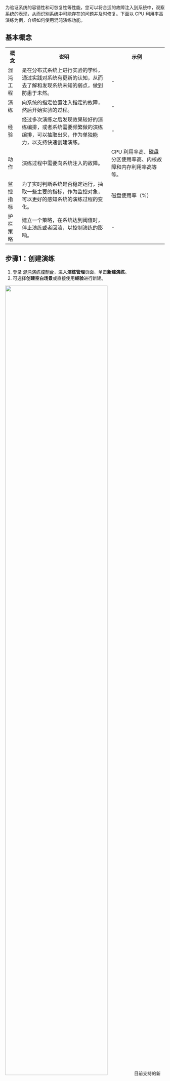 为验证系统的容错性和可恢复性等性能，您可以将合适的故障注入到系统中，观察系统的表现，从而识别系统中可能存在的问题并及时修复。下面以 CPU 利用率高 演练为例，介绍如何使用混沌演练功能。


## 基本概念
<table>
<tr>
<th>概念</th>
<th>说明</th>
<th>示例</th>
</tr>
<tr>
<td>混沌工程</td>
<td>是在分布式系统上进行实验的学科，通过实践对系统有更新的认知，从而去了解和发现系统未知的弱点，做到防患于未然。</td>
<td>-</td>
</tr>
<tr>
<td>演练</td>
<td>向系统的指定位置注入指定的故障，然后开始实验的过程。</td>
<td>-</td>
</tr>
<tr>
<td>经验</td>
<td>经过多次演练之后发现效果较好的演练编排，或者系统需要频繁做的演练编排，可以抽取出来，作为单独能力，以支持快速创建演练。</td>
<td>-</td>
</tr>
<tr>
<td>动作</td>
<td>演练过程中需要向系统注入的故障。</td>
<td>CPU 利用率高、磁盘分区使用率高、内核故障和内存利用率高等等。</td>
</tr>
<tr>
<td>监控指标</td>
<td>为了实时判断系统是否稳定运行，抽取一些主要的指标，作为监控对象，可以更好的感知系统的演练过程的变化。</td>
<td>磁盘使用率（%）</td>
</tr>
<tr>
<td>护栏策略</td>
<td>建立一个策略，在系统达到阈值时，停止演练或者回滚，以控制演练的影响。</td>
<td>-</td>
</tr>
</table>

## 步骤1：创建演练[](id:step1)
1. 登录 [混沌演练控制台](https://console.cloud.tencent.com/cfg)，进入**演练管理**页面，单击**新建演练**。
2. 可选择**创建空白场景**或直接使用**经验**进行新建。
<img src = "https://qcloudimg.tencent-cloud.cn/raw/6390944a679abe868458ca1e8a0daf98.png" style="width: 80%"> 
<dx-alert infotype="explain" title="">
目前支持的新建演练的方式有3种，除前面两种之外，还可以直接从演练管理列表复制新建。
</dx-alert>
3. 进入**基本信息**页面，填写**演练名称**，**演练描述**和**自定义标签**，单击**下一步**。
<img src = "https://qcloudimg.tencent-cloud.cn/raw/b0dd5ae4d5671fe651c4c3fcdbd357ed.png" style="width: 80%"> 
4. 进入**演练对象配置**页面，填写**动作组名称**和**动作组描述**，根据实际情况选择**对象类型**、**实例列表**和**演练动作**。
![](https://qcloudimg.tencent-cloud.cn/raw/7694b5dfb78e4882b1450ad4532e52d0.png)
其中**演练动作**可以设置动作参数，配置完后，单击**下一步**。
<img src = "https://qcloudimg.tencent-cloud.cn/raw/b40b7e87d21667faabea634c522799a9.png" style="width: 80%"> 
5. 进入**全局配置**页面，选择**执行方式**以及是否选择开启**故障动作优先**，单击**选择护栏策略**并设置相应属性。
![](https://qcloudimg.tencent-cloud.cn/raw/903ba37bb06c0e8f1d97c275f8dc92ca.png)
单击**添加监控指标**，填写**演练熔断时长**，单击**提交**。
![](https://qcloudimg.tencent-cloud.cn/raw/e1dd01656c87beef31aa88891789469d.png)
6. 演练创建成功，可进入**演练详情**页面查看相应信息。
![](https://qcloudimg.tencent-cloud.cn/raw/4e2ffe2ffa9263e41fec9555ebb37fb9.png)

## 步骤2：执行演练[](id:step2)
1. 进入**演练详情**页面，单击右上角**执行**或单击列表中对应的**执行**操作，进行演练执行。
![](https://qcloudimg.tencent-cloud.cn/raw/f3f72e3c9f80dd3aafcc7e24ba1f18d2.png)
 1. 演练执行过程中，根据演练执行方式以及动作是否执行成功进行推进。
	 - 执行方式为手动推进，则每一个动作都需要手动单击**执行**或者**跳过**。
	 - 执行方式为自动执行，如果每个动作都执行成功，则不需要人工介入。
	 - 执行方式为自动执行，如果某个动作执行失败，则自动切换为手动推进方式，需要人工介入手动单击**执行**或者**跳过**。
 2.  演练执行过程中，可进入**演练详情**页面，对演练进行操作。
 ![](https://qcloudimg.tencent-cloud.cn/raw/eb24540adb6c6b43aeb1e179983a33b3.png)
单击右上角**演练日志**，可以查看日志信息。
 ![](https://qcloudimg.tencent-cloud.cn/raw/da00e49229f99da1db777b4a7d7b328e.png)
 演练结束会显示全部的演练日志。
![](https://qcloudimg.tencent-cloud.cn/raw/7a79ad7d3cbe2a2856b75ef60b1f8afd.png)
 3. 单击**详情**可以查看具体动作的日志记录。
 ![](https://qcloudimg.tencent-cloud.cn/raw/232d8fa9e77dba66d8aa45605fd3d580.png) 
2. 演练执行结束，可单击**记录演练结论**，记录是否符合预期，单击**确定**保存记录。
![](https://qcloudimg.tencent-cloud.cn/raw/05d6d4aaf51c0f0679dfd9bda893e04a.png)

## 步骤3：执行结束查看演练详情[](id:step3)
对于未开始演练、执行中（正在进行、暂停）的演练、以及执行结束演练状态均可查看详情，以下以演练结束为例。
![](https://qcloudimg.tencent-cloud.cn/raw/5031cb8aa2d22c81fff59e2ef6974009.png)
- 可以通过单击右上角的**基本信息**、**演练动作组**、**护栏策略**、**监控指标**、**演练结论**，定位到具体栏目。
- 可以通过单击**演练日志**，查看全部的演练任务日志记录。
- 可以通过单击动作中的**详情**，查看具体动作的执行情况。

## 步骤4：经验库管理[](id:step4)
对需要频繁进行的演练流程，以及历次演练中取得不错效果的演练，可以提取出其中的演练编排要素，新建为经验库，后续可以更快的创建演练，并且可以通过停用或者生效功能来管理。
![](https://qcloudimg.tencent-cloud.cn/raw/87cb05fcc9546fe8051f72858a9f51d1.png)
- 可以通过新建经验来新增，具体步骤跟新建演练类似，但没有动作实例参数。
- 经验一旦建立，就会默认生效，会在新建演练时推荐。
- 可以通过单击操作中的**停用**或**生效**，来管理经验的状态。

## 视频介绍
以下视频将帮助您快速了解混沌演练平台的基本操作。
<iframe src="https://cloud.tencent.com/edu/learning/quick-play/3574-61904?source=gw.doc.media&withPoster=1¬ip=1"></iframe>
